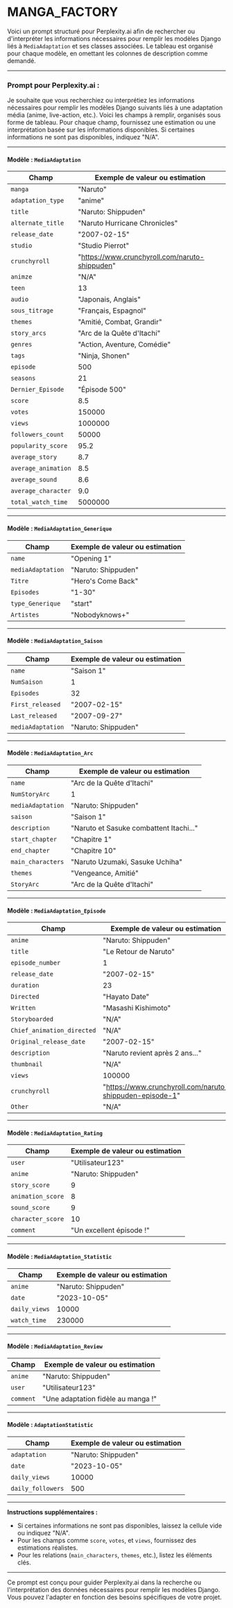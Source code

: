 # MANGA_FACTORY
Voici un prompt structuré pour Perplexity.ai afin de rechercher ou d'interpréter les informations nécessaires pour remplir les modèles Django liés à `MediaAdaptation` et ses classes associées. Le tableau est organisé pour chaque modèle, en omettant les colonnes de description comme demandé.

---

### **Prompt pour Perplexity.ai :**

Je souhaite que vous recherchiez ou interprétiez les informations nécessaires pour remplir les modèles Django suivants liés à une adaptation média (anime, live-action, etc.). Voici les champs à remplir, organisés sous forme de tableau. Pour chaque champ, fournissez une estimation ou une interprétation basée sur les informations disponibles. Si certaines informations ne sont pas disponibles, indiquez "N/A".

---

#### **Modèle : `MediaAdaptation`**

| Champ                 | Exemple de valeur ou estimation |
|-----------------------|---------------------------------|
| `manga`               | "Naruto"                       |
| `adaptation_type`     | "anime"                        |
| `title`               | "Naruto: Shippuden"            |
| `alternate_title`     | "Naruto Hurricane Chronicles"  |
| `release_date`        | "2007-02-15"                   |
| `studio`              | "Studio Pierrot"               |
| `crunchyroll`         | "https://www.crunchyroll.com/naruto-shippuden" |
| `animze`              | "N/A"                          |
| `teen`                | 13                             |
| `audio`               | "Japonais, Anglais"            |
| `sous_titrage`        | "Français, Espagnol"           |
| `themes`              | "Amitié, Combat, Grandir"      |
| `story_arcs`          | "Arc de la Quête d'Itachi"     |
| `genres`              | "Action, Aventure, Comédie"    |
| `tags`                | "Ninja, Shonen"                |
| `episode`             | 500                            |
| `seasons`             | 21                             |
| `Dernier_Episode`     | "Épisode 500"                  |
| `score`               | 8.5                            |
| `votes`               | 150000                         |
| `views`               | 1000000                        |
| `followers_count`     | 50000                          |
| `popularity_score`    | 95.2                           |
| `average_story`       | 8.7                            |
| `average_animation`   | 8.5                            |
| `average_sound`       | 8.6                            |
| `average_character`   | 9.0                            |
| `total_watch_time`    | 5000000                        |

---

#### **Modèle : `MediaAdaptation_Generique`**

| Champ                 | Exemple de valeur ou estimation |
|-----------------------|---------------------------------|
| `name`                | "Opening 1"                    |
| `mediaAdaptation`     | "Naruto: Shippuden"            |
| `Titre`               | "Hero's Come Back"             |
| `Episodes`            | "1-30"                         |
| `type_Generique`      | "start"                        |
| `Artistes`            | "Nobodyknows+"                 |

---

#### **Modèle : `MediaAdaptation_Saison`**

| Champ                 | Exemple de valeur ou estimation |
|-----------------------|---------------------------------|
| `name`                | "Saison 1"                     |
| `NumSaison`           | 1                              |
| `Episodes`            | 32                             |
| `First_released`      | "2007-02-15"                   |
| `Last_released`       | "2007-09-27"                   |
| `mediaAdaptation`     | "Naruto: Shippuden"            |

---

#### **Modèle : `MediaAdaptation_Arc`**

| Champ                 | Exemple de valeur ou estimation |
|-----------------------|---------------------------------|
| `name`                | "Arc de la Quête d'Itachi"     |
| `NumStoryArc`         | 1                              |
| `mediaAdaptation`     | "Naruto: Shippuden"            |
| `saison`              | "Saison 1"                     |
| `description`         | "Naruto et Sasuke combattent Itachi..." |
| `start_chapter`       | "Chapitre 1"                   |
| `end_chapter`         | "Chapitre 10"                  |
| `main_characters`     | "Naruto Uzumaki, Sasuke Uchiha"|
| `themes`              | "Vengeance, Amitié"            |
| `StoryArc`            | "Arc de la Quête d'Itachi"     |

---

#### **Modèle : `MediaAdaptation_Episode`**

| Champ                 | Exemple de valeur ou estimation |
|-----------------------|---------------------------------|
| `anime`               | "Naruto: Shippuden"            |
| `title`               | "Le Retour de Naruto"          |
| `episode_number`      | 1                              |
| `release_date`        | "2007-02-15"                   |
| `duration`            | 23                             |
| `Directed`            | "Hayato Date"                  |
| `Written`             | "Masashi Kishimoto"            |
| `Storyboarded`        | "N/A"                          |
| `Chief_animation_directed` | "N/A"                     |
| `Original_release_date`| "2007-02-15"                   |
| `description`         | "Naruto revient après 2 ans..."|
| `thumbnail`           | "N/A"                          |
| `views`               | 100000                         |
| `crunchyroll`         | "https://www.crunchyroll.com/naruto-shippuden-episode-1" |
| `Other`               | "N/A"                          |

---

#### **Modèle : `MediaAdaptation_Rating`**

| Champ                 | Exemple de valeur ou estimation |
|-----------------------|---------------------------------|
| `user`                | "Utilisateur123"               |
| `anime`               | "Naruto: Shippuden"            |
| `story_score`         | 9                              |
| `animation_score`     | 8                              |
| `sound_score`         | 9                              |
| `character_score`     | 10                             |
| `comment`             | "Un excellent épisode !"       |

---

#### **Modèle : `MediaAdaptation_Statistic`**

| Champ                 | Exemple de valeur ou estimation |
|-----------------------|---------------------------------|
| `anime`               | "Naruto: Shippuden"            |
| `date`                | "2023-10-05"                   |
| `daily_views`         | 10000                          |
| `watch_time`          | 230000                         |

---

#### **Modèle : `MediaAdaptation_Review`**

| Champ                 | Exemple de valeur ou estimation |
|-----------------------|---------------------------------|
| `anime`               | "Naruto: Shippuden"            |
| `user`                | "Utilisateur123"               |
| `comment`             | "Une adaptation fidèle au manga !" |

---

#### **Modèle : `AdaptationStatistic`**

| Champ                 | Exemple de valeur ou estimation |
|-----------------------|---------------------------------|
| `adaptation`          | "Naruto: Shippuden"            |
| `date`                | "2023-10-05"                   |
| `daily_views`         | 10000                          |
| `daily_followers`     | 500                            |

---

**Instructions supplémentaires :**
- Si certaines informations ne sont pas disponibles, laissez la cellule vide ou indiquez "N/A".
- Pour les champs comme `score`, `votes`, et `views`, fournissez des estimations réalistes.
- Pour les relations (`main_characters`, `themes`, etc.), listez les éléments clés.

---

Ce prompt est conçu pour guider Perplexity.ai dans la recherche ou l'interprétation des données nécessaires pour remplir les modèles Django. Vous pouvez l'adapter en fonction des besoins spécifiques de votre projet.

